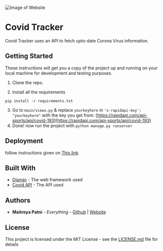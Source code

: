 ![Image of Website](https://i.imgur.com/6IFLuJb.png)
# Covid Tracker

Covid Tracker uses an API to fetch upto-date Corona Virus information.

## Getting Started

These instructions will get you a copy of the project up and running on your local machine for development and testing purposes.
1. Clone the repo.

2. Install all the requirements
```
pip install -r requirements.txt
```
3. Go to ``` main/views.py ``` &
replace ```yourkeyhere``` in ```'x-rapidapi-key': "yourkeyhere"``` with the key you get from: [https://rapidapi.com/api-sports/api/covid-193](https://rapidapi.com/api-sports/api/covid-193)
5. Done! now run the project with ```python manage.py runserver``` 

## Deployment

follow instructions given on [This link](https://devcenter.heroku.com/categories/working-with-django)

## Built With

* [Django](https://www.djangoproject.com/) - The web framework used
* [Covid API](https://rapidapi.com/api-sports/api/covid-193) - The API used

## Authors

* **Maitreya Patni** - *Everything* - [Github](https://github.com/Maitreya29) | [Website](https://maitreyap.xyz)

## License

This project is licensed under the MIT License - see the [LICENSE.md](LICENSE.md) file for details

